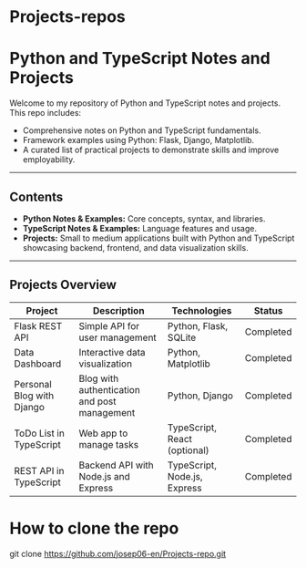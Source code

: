 # Projects-repos
# Python and TypeScript Notes and Projects

Welcome to my repository of Python and TypeScript notes and projects. This repo includes:

- Comprehensive notes on Python and TypeScript fundamentals.
- Framework examples using Python: Flask, Django, Matplotlib.
- A curated list of practical projects to demonstrate skills and improve employability.

---

## Contents

- **Python Notes & Examples:** Core concepts, syntax, and libraries.
- **TypeScript Notes & Examples:** Language features and usage.
- **Projects:** Small to medium applications built with Python and TypeScript showcasing backend, frontend, and data visualization skills.

---

## Projects Overview

| Project                   | Description                                       | Technologies                  | Status       |
|---------------------------|-------------------------------------------------|------------------------------|--------------|
| Flask REST API            | Simple API for user management                   | Python, Flask, SQLite         | Completed    |
| Data Dashboard            | Interactive data visualization                    | Python, Matplotlib            | Completed  |
| Personal Blog with Django | Blog with authentication and post management    | Python, Django                | Completed    |
| ToDo List in TypeScript   | Web app to manage tasks                           | TypeScript, React (optional) | Completed    |
| REST API in TypeScript    | Backend API with Node.js and Express              | TypeScript, Node.js, Express  | Completed|

# How to clone the repo
git clone https://github.com/josep06-en/Projects-repo.git
